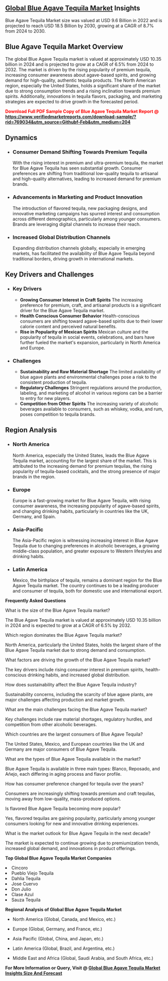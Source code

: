 <h2><a href="https://www.verifiedmarketreports.com/download-sample/?rid=769034&amp;utm_source=Githubf&amp;utm_medium=204" target="_blank">Global Blue Agave Tequila Market</a> Insights</h2><p>Blue Agave Tequila Market size was valued at USD 9.6 Billion in 2022 and is projected to reach USD 18.5 Billion by 2030, growing at a CAGR of 8.7% from 2024 to 2030.</p><p> <h2>Blue Agave Tequila Market Overview</h2> <p>The global Blue Agave Tequila market is valued at approximately USD 10.35 billion in 2024 and is projected to grow at a CAGR of 6.5% from 2024 to 2032. The market is driven by the rising popularity of premium tequila, increasing consumer awareness about agave-based spirits, and growing demand for high-quality, authentic tequila products. The North American region, especially the United States, holds a significant share of the market due to strong consumption trends and a rising inclination towards premium spirits. Additionally, innovations in tequila flavors, packaging, and marketing strategies are expected to drive growth in the forecasted period.</p> <p><strong><p><span class=""><span style="color: #ff0000;"><strong>Download Full PDF Sample Copy of Blue Agave Tequila Market Report</strong> @ </span><a href="https://www.verifiedmarketreports.com/download-sample/?rid=769034&amp;utm_source=Githubf-Feb&amp;utm_medium=204" target="_blank">https://www.verifiedmarketreports.com/download-sample/?rid=769034&amp;utm_source=Githubf-Feb&amp;utm_medium=204</a></span></p></strong></p> <h2>Dynamics</h2> <ul> <li><h3>Consumer Demand Shifting Towards Premium Tequila</h3> With the rising interest in premium and ultra-premium tequila, the market for Blue Agave Tequila has seen substantial growth. Consumer preferences are shifting from traditional low-quality tequila to artisanal and high-quality alternatives, leading to increased demand for premium brands.</li> <li><h3>Advancements in Marketing and Product Innovation</h3> The introduction of flavored tequila, new packaging designs, and innovative marketing campaigns has spurred interest and consumption across different demographics, particularly among younger consumers. Brands are leveraging digital channels to increase their reach.</li> <li><h3>Increased Global Distribution Channels</h3> Expanding distribution channels globally, especially in emerging markets, has facilitated the availability of Blue Agave Tequila beyond traditional borders, driving growth in international markets.</li> </ul> <h2>Key Drivers and Challenges</h2> <ul> <li><h3>Key Drivers</h3> <ul> <li><strong>Growing Consumer Interest in Craft Spirits</strong> The increasing preference for premium, craft, and artisanal products is a significant driver for the Blue Agave Tequila market.</li> <li><strong>Health Conscious Consumer Behavior</strong> Health-conscious consumers are shifting toward agave-based spirits due to their lower calorie content and perceived natural benefits.</li> <li><strong>Rise in Popularity of Mexican Spirits</strong> Mexican culture and the popularity of tequila in social events, celebrations, and bars have further fueled the market's expansion, particularly in North America and Europe.</li> </ul> </li> <li><h3>Challenges</h3> <ul> <li><strong>Sustainability and Raw Material Shortage</strong> The limited availability of blue agave plants and environmental challenges pose a risk to the consistent production of tequila.</li> <li><strong>Regulatory Challenges</strong> Stringent regulations around the production, labeling, and marketing of alcohol in various regions can be a barrier to entry for new players.</li> <li><strong>Competition from Other Spirits</strong> The increasing variety of alcoholic beverages available to consumers, such as whiskey, vodka, and rum, poses competition to tequila brands.</li> </ul> </li> </ul> <h2>Region Analysis</h2> <ul> <li><h3>North America</h3> North America, especially the United States, leads the Blue Agave Tequila market, accounting for the largest share of the market. This is attributed to the increasing demand for premium tequilas, the rising popularity of tequila-based cocktails, and the strong presence of major brands in the region.</li> <li><h3>Europe</h3> Europe is a fast-growing market for Blue Agave Tequila, with rising consumer awareness, the increasing popularity of agave-based spirits, and changing drinking habits, particularly in countries like the UK, Germany, and Spain.</li> <li><h3>Asia-Pacific</h3> The Asia-Pacific region is witnessing increasing interest in Blue Agave Tequila due to changing preferences in alcoholic beverages, a growing middle-class population, and greater exposure to Western lifestyles and drinking habits.</li> <li><h3>Latin America</h3> Mexico, the birthplace of tequila, remains a dominant region for the Blue Agave Tequila market. The country continues to be a leading producer and consumer of tequila, both for domestic use and international export.</li> </ul> <p><strong>Frequently Asked Questions</strong></p> <p>What is the size of the Blue Agave Tequila market?</p> <p>The Blue Agave Tequila market is valued at approximately USD 10.35 billion in 2024 and is expected to grow at a CAGR of 6.5% by 2032.</p> <p>Which region dominates the Blue Agave Tequila market?</p> <p>North America, particularly the United States, holds the largest share of the Blue Agave Tequila market due to strong demand and consumption.</p> <p>What factors are driving the growth of the Blue Agave Tequila market?</p> <p>The key drivers include rising consumer interest in premium spirits, health-conscious drinking habits, and increased global distribution.</p> <p>How does sustainability affect the Blue Agave Tequila industry?</p> <p>Sustainability concerns, including the scarcity of blue agave plants, are major challenges affecting production and market growth.</p> <p>What are the main challenges facing the Blue Agave Tequila market?</p> <p>Key challenges include raw material shortages, regulatory hurdles, and competition from other alcoholic beverages.</p> <p>Which countries are the largest consumers of Blue Agave Tequila?</p> <p>The United States, Mexico, and European countries like the UK and Germany are major consumers of Blue Agave Tequila.</p> <p>What are the types of Blue Agave Tequila available in the market?</p> <p>Blue Agave Tequila is available in three main types: Blanco, Reposado, and Añejo, each differing in aging process and flavor profile.</p> <p>How has consumer preference changed for tequila over the years?</p> <p>Consumers are increasingly shifting towards premium and craft tequilas, moving away from low-quality, mass-produced options.</p> <p>Is flavored Blue Agave Tequila becoming more popular?</p> <p>Yes, flavored tequilas are gaining popularity, particularly among younger consumers looking for new and innovative drinking experiences.</p> <p>What is the market outlook for Blue Agave Tequila in the next decade?</p> <p>The market is expected to continue growing due to premiumization trends, increased global demand, and innovations in product offerings.</p> </p><p><strong>Top Global Blue Agave Tequila Market Companies</strong></p><div data-test-id=""><p><li>Cincoro</li><li> Pueblo Viejo Tequila</li><li> Dahlia Tequila</li><li> Jose Cuervo</li><li> Don Julio</li><li> Clase Azul</li><li> Sauza Tequila</li></p><div><strong>Regional Analysis of&nbsp;Global Blue Agave Tequila Market</strong></div><ul><li dir="ltr"><p dir="ltr">North America&nbsp;(Global, Canada, and Mexico, etc.)</p></li><li dir="ltr"><p dir="ltr">Europe (Global, Germany, and France, etc.)</p></li><li dir="ltr"><p dir="ltr">Asia Pacific&nbsp;(Global, China, and Japan, etc.)</p></li><li dir="ltr"><p dir="ltr">Latin America&nbsp;(Global, Brazil, and Argentina, etc.)</p></li><li dir="ltr">Middle East and Africa&nbsp;(Global, Saudi Arabia, and South Africa, etc.)</li></ul><p><strong>For More Information or Query, Visit @&nbsp;</strong><strong><a href="https://www.verifiedmarketreports.com/product/blue-agave-tequila-market/?utm_source=Githubf&amp;utm_medium=204" target="_blank">Global Blue Agave Tequila Market Insights Size And Forecast</a></strong></p></div>
